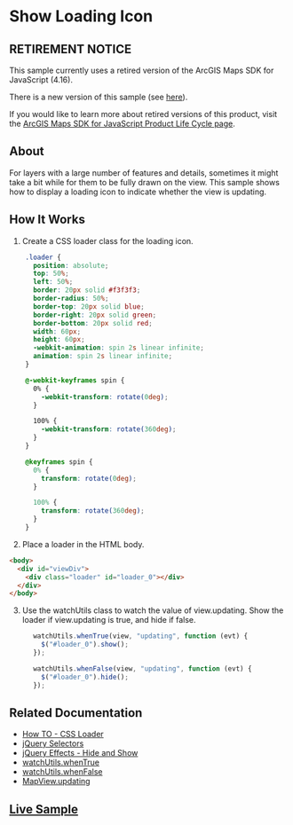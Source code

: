 # Show Loading Icon

## RETIREMENT NOTICE
This sample currently uses a retired version of the ArcGIS Maps SDK for JavaScript (4.16).

There is a new version of this sample (see [here](https://github.com/Esri/developer-support/tree/master/maps-sdk/javascript-maps-sdk/show-loading-icon)).

If you would like to learn more about retired versions of this product, visit the [ArcGIS Maps SDK for JavaScript Product Life Cycle page](https://support.esri.com/en-us/products/arcgis-maps-sdk-for-javascript/life-cycle). 

## About

For layers with a large number of features and details, sometimes it might take a bit while for them to be fully drawn on the view. This sample shows how to display a loading icon to indicate whether the view is updating. 

## How It Works

1. Create a CSS loader class for the loading icon.
```css
    .loader {
      position: absolute;
      top: 50%;
      left: 50%;
      border: 20px solid #f3f3f3;
      border-radius: 50%;
      border-top: 20px solid blue;
      border-right: 20px solid green;
      border-bottom: 20px solid red;
      width: 60px;
      height: 60px;
      -webkit-animation: spin 2s linear infinite;
      animation: spin 2s linear infinite;
    }

    @-webkit-keyframes spin {
      0% {
        -webkit-transform: rotate(0deg);
      }

      100% {
        -webkit-transform: rotate(360deg);
      }
    }

    @keyframes spin {
      0% {
        transform: rotate(0deg);
      }

      100% {
        transform: rotate(360deg);
      }
    }
```

2. Place a loader in the HTML body. 
```html
<body>
  <div id="viewDiv">
    <div class="loader" id="loader_0"></div>
  </div>
</body>
```

3. Use the watchUtils class to watch the value of view.updating. Show the loader if view.updating is true, and hide if false.

```javascript
      watchUtils.whenTrue(view, "updating", function (evt) {
        $("#loader_0").show();
      });

      watchUtils.whenFalse(view, "updating", function (evt) {
        $("#loader_0").hide();
      });
```

## Related Documentation


- [How TO - CSS Loader](https://www.w3schools.com/howto/howto_css_loader.asp)
- [jQuery Selectors](https://www.w3schools.com/jquery/jquery_selectors.asp)
- [jQuery Effects - Hide and Show](https://www.w3schools.com/jquery/jquery_hide_show.asp)
- [watchUtils.whenTrue](https://developers.arcgis.com/javascript/latest/api-reference/esri-core-watchUtils.html#whenTrue)
- [watchUtils.whenFalse](https://developers.arcgis.com/javascript/latest/api-reference/esri-core-watchUtils.html#whenFalse)
- [MapView.updating](https://developers.arcgis.com/javascript/latest/api-reference/esri-views-MapView.html#updating)



## [Live Sample](https://esri.github.io/developer-support/web-js/4.x/show-loading-icon/)
